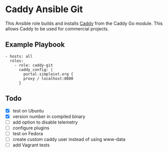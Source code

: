 # Caddy Ansible Git

This Ansible role builds and installs [Caddy](https://caddyserver.com/) from
the Caddy Go module. This allows Caddy to be used
for commercial projects.

## Example Playbook

```
- hosts: all
  roles:
    - role: caddy-git
      caddy_config: |
        portal.simpleiot.org {
        proxy / localhost:8080
      }
```

## Todo

- [x] test on Ubuntu
- [x] version number in compiled binary
- [ ] add option to disable telemetry
- [ ] configure plugins
- [ ] test on Fedora
- [ ] create custom caddy user instead of using www-data
- [ ] add Vagrant tests
